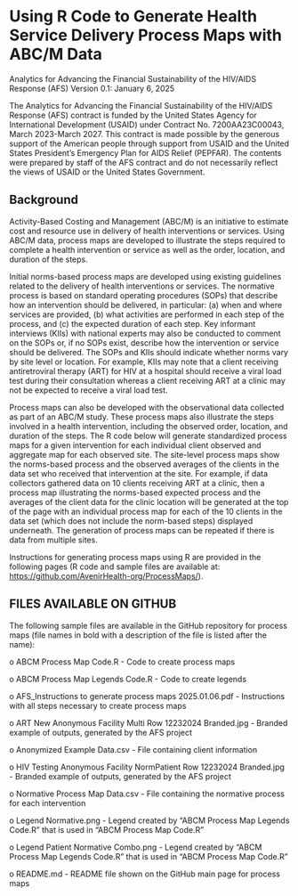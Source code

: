 # Using R Code to Generate Health Service Delivery Process Maps with ABC/M Data


Analytics for Advancing the Financial Sustainability of the HIV/AIDS Response (AFS)
Version 0.1: January 6, 2025

The Analytics for Advancing the Financial Sustainability of the HIV/AIDS Response (AFS) contract is funded by the United States Agency for International Development (USAID) under Contract No. 7200AA23C00043, March 2023-March 2027. This contract is made possible by the generous support of the American people through support from USAID and the United States President’s Emergency Plan for AIDS Relief (PEPFAR). The contents were prepared by staff of the AFS contract and do not necessarily reflect the views of USAID or the United States Government.

## Background
Activity-Based Costing and Management (ABC/M) is an initiative to estimate cost and resource use in delivery of health interventions or services. Using ABC/M data, process maps are developed to illustrate the steps required to complete a health intervention or service as well as the order, location, and duration of the steps. 

Initial norms-based process maps are developed using existing guidelines related to the delivery of health interventions or services. The normative process is based on standard operating procedures (SOPs) that describe how an intervention should be delivered, in particular: (a) when and where services are provided, (b) what activities are performed in each step of the process, and (c) the expected duration of each step. Key informant interviews (KIIs) with national experts may also be conducted to comment on the SOPs or, if no SOPs exist, describe how the intervention or service should be delivered. The SOPs and KIIs should indicate whether norms vary by site level or location. For example, KIIs may note that a client receiving antiretroviral therapy (ART) for HIV at a hospital should receive a viral load test during their consultation whereas a client receiving ART at a clinic may not be expected to receive a viral load test. 

Process maps can also be developed with the observational data collected as part of an ABC/M study. These process maps also illustrate the steps involved in a health intervention, including the observed order, location, and duration of the steps. The R code below will generate standardized process maps for a given intervention for each individual client observed and aggregate map for each observed site. The site-level process maps show the norms-based process and the observed averages of the clients in the data set who received that intervention at the site. For example, if data collectors gathered data on 10 clients receiving ART at a clinic, then a process map illustrating the norms-based expected process and the averages of the client data for the clinic location will be generated at the top of the page with an individual process map for each of the 10 clients in the data set (which does not include the norm-based steps) displayed underneath. The generation of process maps can be repeated if there is data from multiple sites.  

Instructions for generating process maps using R are provided in the following pages (R code and sample files are available at: https://github.com/AvenirHealth-org/ProcessMaps/). 

## FILES AVAILABLE ON GITHUB
The following sample files are available in the GitHub repository for process maps (file names in bold with a description of the file is listed after the name): 

o	ABCM Process Map Code.R - Code to create process maps

o	ABCM Process Map Legends Code.R - Code to create legends

o	AFS_Instructions to generate process maps 2025.01.06.pdf - Instructions with all steps necessary to create process maps

o	ART New Anonymous Facility Multi Row 12232024 Branded.jpg - Branded example of outputs, generated by the AFS project

o	Anonymized Example Data.csv - File containing client information

o	HIV Testing Anonymous Facility NormPatient Row 12232024 Branded.jpg - Branded example of outputs, generated by the AFS project

o	Normative Process Map Data.csv - File containing the normative process for each intervention

o	Legend Normative.png - Legend created by “ABCM Process Map Legends Code.R” that is used in “ABCM Process Map Code.R”

o	Legend Patient Normative Combo.png - Legend created by “ABCM Process Map Legends Code.R” that is used in “ABCM Process Map Code.R”

o	README.md - README file shown on the GitHub main page for process maps

